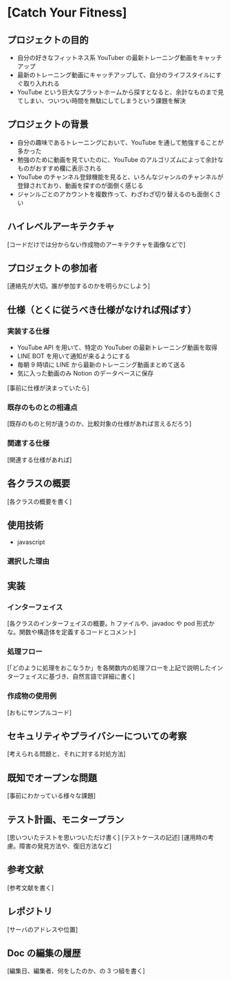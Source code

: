 # [Catch Your Fitness]

## プロジェクトの目的

- 自分の好きなフィットネス系 YouTuber の最新トレーニング動画をキャッチアップ
- 最新のトレーニング動画にキャッチアップして、自分のライフスタイルにすぐ取り入れれる
- YouTube という巨大なプラットホームから探すとなると、余計なものまで見てしまい、ついつい時間を無駄にしてしまうという課題を解決

## プロジェクトの背景

- 自分の趣味であるトレーニングにおいて、YouTube を通して勉強することが多かった
- 勉強のために動画を見ていたのに、YouTube のアルゴリズムによって余計なものがおすすめ欄に表示される
- YouTube のチャンネル登録機能を見ると、いろんなジャンルのチャンネルが登録されており、動画を探すのが面倒く感じる
- ジャンルごとのアカウントを複数作って、わざわざ切り替えるのも面倒くさい

## ハイレベルアーキテクチャ

[コードだけでは分からない作成物のアーキテクチャを画像などで]

## プロジェクトの参加者

[連絡先が大切。誰が参加するのかを明らかにしよう]

## 仕様（とくに従うべき仕様がなければ飛ばす）

### 実装する仕様

- YouTube API を用いて、特定の YouTuber の最新トレーニング動画を取得
- LINE BOT を用いて通知が来るようにする
- 毎朝 9 時頃に LINE から最新のトレーニング動画まとめて送る
- 気に入った動画のみ Notion のデータベースに保存

[事前に仕様が決まっていたら]

### 既存のものとの相違点

[既存のものと何が違うのか、比較対象の仕様があれば言えるだろう]

### 関連する仕様

[関連する仕様があれば]

## 各クラスの概要

[各クラスの概要を書く]

## 使用技術

- javascript

### 選択した理由

## 実装

### インターフェイス

[各クラスのインターフェイスの概要。h ファイルや、javadoc や pod 形式かな。関数や構造体を定義するコードとコメント]

### 処理フロー

[「どのように処理をおこなうか」を各関数内の処理フローを上記で説明したインターフェイスに基づき、自然言語で詳細に書く]

### 作成物の使用例

[おもにサンプルコード]

## セキュリティやプライバシーについての考察

[考えられる問題と、それに対する対処方法]

## 既知でオープンな問題

[事前にわかっている様々な課題]

## テスト計画、モニタープラン

[思いついたテストを思いついただけ書く]
[テストケースの記述]
[運用時の考慮。障害の発見方法や、復旧方法など]

## 参考文献

[参考文献を書く]

## レポジトリ

[サーバのアドレスや位置]

## Doc の編集の履歴

[編集日、編集者、何をしたのか、の 3 つ組を書く]
